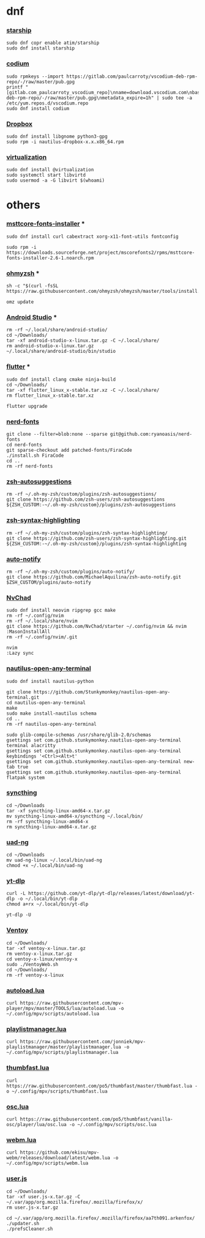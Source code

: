 # dnf
### [starship](https://github.com/starship/starship#step-1-install-starship)
```
sudo dnf copr enable atim/starship
sudo dnf install starship
```

### [codium](https://vscodium.com/#install)
```
sudo rpmkeys --import https://gitlab.com/paulcarroty/vscodium-deb-rpm-repo/-/raw/master/pub.gpg
printf "[gitlab.com_paulcarroty_vscodium_repo]\nname=download.vscodium.com\nbaseurl=https://download.vscodium.com/rpms/\nenabled=1\ngpgcheck=1\nrepo_gpgcheck=1\ngpgkey=https://gitlab.com/paulcarroty/vscodium-deb-rpm-repo/-/raw/master/pub.gpg\nmetadata_expire=1h" | sudo tee -a /etc/yum.repos.d/vscodium.repo
sudo dnf install codium
```

### [Dropbox](https://www.dropbox.com/install-linux)
```
sudo dnf install libgnome python3-gpg
sudo rpm -i nautilus-dropbox-x.x.x86_64.rpm
```

### [virtualization](https://docs.fedoraproject.org/en-US/quick-docs/virtualization-getting-started)
```
sudo dnf install @virtualization
sudo systemctl start libvirtd
sudo usermod -a -G libvirt $(whoami)
```

# others

### [msttcore-fonts-installer](https://mscorefonts2.sourceforge.net/) *
```
sudo dnf install curl cabextract xorg-x11-font-utils fontconfig

sudo rpm -i https://downloads.sourceforge.net/project/mscorefonts2/rpms/msttcore-fonts-installer-2.6-1.noarch.rpm
```

### [ohmyzsh](https://github.com/ohmyzsh/ohmyzsh#basic-installation) *
```
sh -c "$(curl -fsSL https://raw.githubusercontent.com/ohmyzsh/ohmyzsh/master/tools/install.sh)"

omz update
```

### [Android Studio](https://developer.android.com/studio/releases) *
```
rm -rf ~/.local/share/android-studio/
cd ~/Downloads/
tar -xf android-studio-x-linux.tar.gz -C ~/.local/share/
rm android-studio-x-linux.tar.gz
~/.local/share/android-studio/bin/studio
```

### [flutter](https://docs.flutter.dev/get-started/install/linux/desktop?tab=download#download) *
```
sudo dnf install clang cmake ninja-build
cd ~/Downloads/
tar -xf flutter_linux_x-stable.tar.xz -C ~/.local/share/
rm flutter_linux_x-stable.tar.xz

flutter upgrade
```

### [nerd-fonts](https://github.com/ryanoasis/nerd-fonts?tab=readme-ov-file#option-7-clone-the-repo)
```
git clone --filter=blob:none --sparse git@github.com:ryanoasis/nerd-fonts
cd nerd-fonts
git sparse-checkout add patched-fonts/FiraCode
./install.sh FiraCode
cd ..
rm -rf nerd-fonts
```

### [zsh-autosuggestions](https://github.com/zsh-users/zsh-autosuggestions/blob/master/INSTALL.md#oh-my-zsh)
```
rm -rf ~/.oh-my-zsh/custom/plugins/zsh-autosuggestions/
git clone https://github.com/zsh-users/zsh-autosuggestions ${ZSH_CUSTOM:-~/.oh-my-zsh/custom}/plugins/zsh-autosuggestions
```

### [zsh-syntax-highlighting](https://github.com/zsh-users/zsh-syntax-highlighting/blob/master/INSTALL.md#oh-my-zsh)
```
rm -rf ~/.oh-my-zsh/custom/plugins/zsh-syntax-highlighting/
git clone https://github.com/zsh-users/zsh-syntax-highlighting.git ${ZSH_CUSTOM:-~/.oh-my-zsh/custom}/plugins/zsh-syntax-highlighting
```

### [auto-notify](https://github.com/MichaelAquilina/zsh-auto-notify#installation)
```
rm -rf ~/.oh-my-zsh/custom/plugins/auto-notify/
git clone https://github.com/MichaelAquilina/zsh-auto-notify.git $ZSH_CUSTOM/plugins/auto-notify
```

### [NvChad](https://nvchad.com/docs/quickstart/install)
```
sudo dnf install neovim ripgrep gcc make
rm -rf ~/.config/nvim
rm -rf ~/.local/share/nvim
git clone https://github.com/NvChad/starter ~/.config/nvim && nvim
:MasonInstallAll
rm -rf ~/.config/nvim/.git

nvim
:Lazy sync
```

### [nautilus-open-any-terminal](https://github.com/Stunkymonkey/nautilus-open-any-terminal?tab=readme-ov-file#from-source)
```
sudo dnf install nautilus-python

git clone https://github.com/Stunkymonkey/nautilus-open-any-terminal.git
cd nautilus-open-any-terminal
make
sudo make install-nautilus schema
cd ..
rm -rf nautilus-open-any-terminal

sudo glib-compile-schemas /usr/share/glib-2.0/schemas
gsettings set com.github.stunkymonkey.nautilus-open-any-terminal terminal alacritty
gsettings set com.github.stunkymonkey.nautilus-open-any-terminal keybindings '<Ctrl><Alt>t'
gsettings set com.github.stunkymonkey.nautilus-open-any-terminal new-tab true
gsettings set com.github.stunkymonkey.nautilus-open-any-terminal flatpak system
```

### [syncthing](https://github.com/syncthing/syncthing/releases/latest)
```
cd ~/Downloads
tar -xf syncthing-linux-amd64-x.tar.gz
mv syncthing-linux-amd64-x/syncthing ~/.local/bin/
rm -rf syncthing-linux-amd64-x
rm syncthing-linux-amd64-x.tar.gz
```

### [uad-ng](https://github.com/Universal-Debloater-Alliance/universal-android-debloater-next-generation/releases/latest)
```
cd ~/Downloads
mv uad-ng-linux ~/.local/bin/uad-ng
chmod +x ~/.local/bin/uad-ng
```

### [yt-dlp](https://github.com/yt-dlp/yt-dlp/wiki/Installation#using-the-release-binary)
```
curl -L https://github.com/yt-dlp/yt-dlp/releases/latest/download/yt-dlp -o ~/.local/bin/yt-dlp
chmod a+rx ~/.local/bin/yt-dlp

yt-dlp -U
```

### [Ventoy](https://github.com/ventoy/Ventoy/releases/latest)
```
cd ~/Downloads/
tar -xf ventoy-x-linux.tar.gz
rm ventoy-x-linux.tar.gz
cd ventoy-x-linux/ventoy-x
sudo ./VentoyWeb.sh
cd ~/Downloads/
rm -rf ventoy-x-linux 
```

### [autoload.lua](https://github.com/mpv-player/mpv/blob/master/TOOLS/lua/autoload.lua)
```
curl https://raw.githubusercontent.com/mpv-player/mpv/master/TOOLS/lua/autoload.lua -o ~/.config/mpv/scripts/autoload.lua
```

### [playlistmanager.lua](https://github.com/jonniek/mpv-playlistmanager)
```
curl https://raw.githubusercontent.com/jonniek/mpv-playlistmanager/master/playlistmanager.lua -o ~/.config/mpv/scripts/playlistmanager.lua
```

### [thumbfast.lua](https://github.com/po5/thumbfast)
```
curl https://raw.githubusercontent.com/po5/thumbfast/master/thumbfast.lua -o ~/.config/mpv/scripts/thumbfast.lua
```

### [osc.lua](https://github.com/po5/thumbfast/blob/vanilla-osc/player/lua/osc.lua)
```
curl https://raw.githubusercontent.com/po5/thumbfast/vanilla-osc/player/lua/osc.lua -o ~/.config/mpv/scripts/osc.lua
```

### [webm.lua](https://github.com/ekisu/mpv-webm/releases)
```
curl https://github.com/ekisu/mpv-webm/releases/download/latest/webm.lua -o ~/.config/mpv/scripts/webm.lua
```

### [user.js](https://github.com/arkenfox/user.js/releases/latest)
```
cd ~/Downloads/
tar -xf user.js-x.tar.gz -C ~/.var/app/org.mozilla.firefox/.mozilla/firefox/x/
rm user.js-x.tar.gz

cd ~/.var/app/org.mozilla.firefox/.mozilla/firefox/aa7th091.arkenfox/
./updater.sh
./prefsCleaner.sh
```
